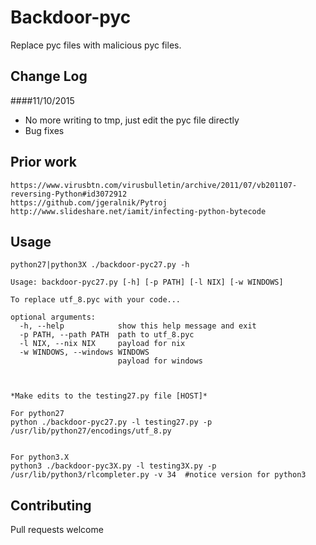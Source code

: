 # Backdoor-pyc

Replace pyc files with malicious pyc files.


## Change Log

####11/10/2015
* No more writing to tmp, just edit the pyc file directly
* Bug fixes 

## Prior work


	https://www.virusbtn.com/virusbulletin/archive/2011/07/vb201107-reversing-Python#id3072912
	https://github.com/jgeralnik/Pytroj
	http://www.slideshare.net/iamit/infecting-python-bytecode

## Usage

	python27|python3X ./backdoor-pyc27.py -h

	Usage: backdoor-pyc27.py [-h] [-p PATH] [-l NIX] [-w WINDOWS]

	To replace utf_8.pyc with your code...

	optional arguments:
	  -h, --help            show this help message and exit
	  -p PATH, --path PATH  path to utf_8.pyc
	  -l NIX, --nix NIX     payload for nix
	  -w WINDOWS, --windows WINDOWS
	                        payload for windows



	*Make edits to the testing27.py file [HOST]*

	For python27
	python ./backdoor-pyc27.py -l testing27.py -p /usr/lib/python27/encodings/utf_8.py


	For python3.X 
	python3 ./backdoor-pyc3X.py -l testing3X.py -p /usr/lib/python3/rlcompleter.py -v 34  #notice version for python3



## Contributing

Pull requests welcome


